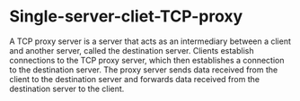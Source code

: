 Single-server-cliet-TCP-proxy
=============================

A TCP proxy server is a server that acts as an intermediary between a client and another server, called the destination server. Clients establish connections to the TCP proxy server, which then establishes a connection to the destination server. The proxy server sends data received from the client to the destination server and forwards data received from the destination server to the client.
